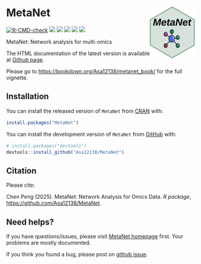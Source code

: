 
<!-- README.md is generated from README.Rmd. Please edit that file -->

# MetaNet <img src="man/figures/MetaNet.png" align="right" width="120" />

<!-- badges: start -->

[![R-CMD-check](https://github.com/Asa12138/MetaNet/actions/workflows/R-CMD-check.yaml/badge.svg)](https://github.com/Asa12138/MetaNet/actions/workflows/R-CMD-check.yaml)
[![](https://img.shields.io/badge/blog-@asa-blue.svg)](https://asa-blog.netlify.app/)
[![](http://cranlogs.r-pkg.org/badges/grand-total/MetaNet)](https://cran.r-project.org/package=MetaNet)
[![](http://cranlogs.r-pkg.org/badges/last-month/MetaNet)](https://cran.r-project.org/package=MetaNet)
[![](https://www.r-pkg.org/badges/version/MetaNet?color=green)](https://cran.r-project.org/package=MetaNet)
[![](https://img.shields.io/badge/devel%20version-0.2.2-green.svg)](https://github.com/Asa12138/MetaNet)
<!-- badges: end -->

MetaNet: Network analysis for multi-omics

The HTML documentation of the latest version is available at [Github
page](https://asa12138.github.io/MetaNet/).

Please go to <https://bookdown.org/Asa12138/metanet_book/> for the full
vignette.

## Installation

You can install the released version of `MetaNet` from
[CRAN](https://CRAN.R-project.org) with:

``` r
install.packages("MetaNet")
```

You can install the development version of `MetaNet` from
[GitHub](https://github.com/) with:

``` r
# install.packages("devtools")
devtools::install_github("Asa12138/MetaNet")
```

## Citation

Please cite:

Chen Peng (2025). MetaNet: Network Analysis for Omics Data. *R package*,
<https://github.com/Asa12138/MetaNet>.

## Need helps?

If you have questions/issues, please visit [MetaNet
homepage](https://github.com/Asa12138/MetaNet) first. Your problems are
mostly documented.

If you think you found a bug, please post on [github
issue](https://github.com/Asa12138/MetaNet/issues).

